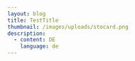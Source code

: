 ```yaml
---
layout: blog
title: TestTitle
thumbnail: /images/uploads/stocard.png
description:
  - content: DE
    language: de
---
```


